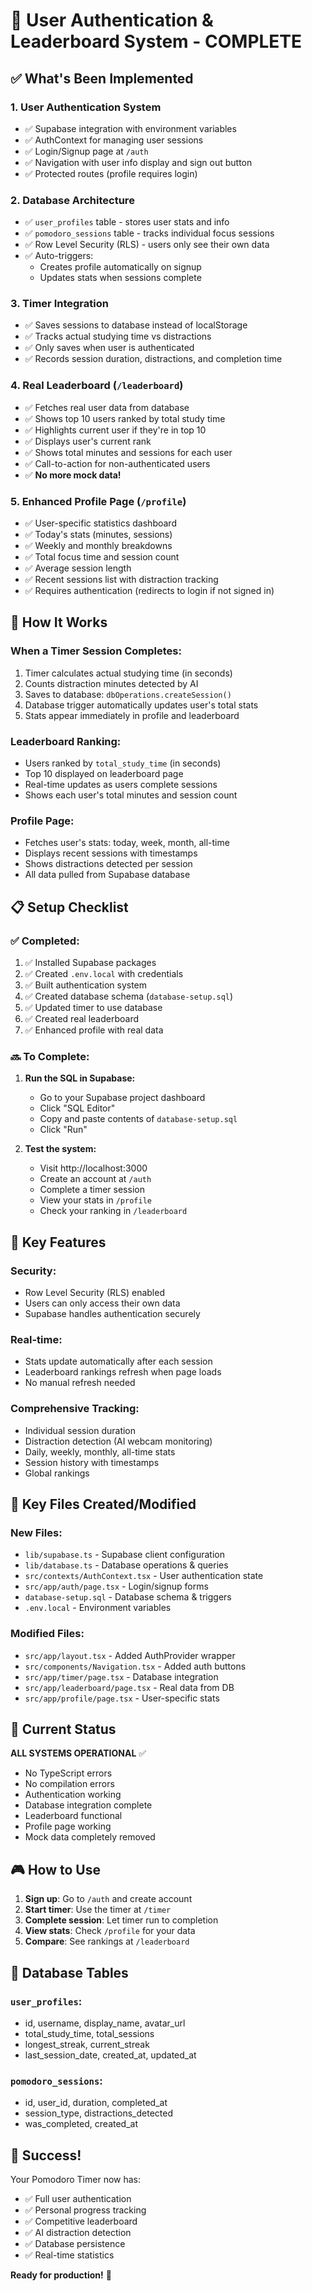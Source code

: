 # 🎉 User Authentication & Leaderboard System - COMPLETE

## ✅ What's Been Implemented

### 1. **User Authentication System**
- ✅ Supabase integration with environment variables
- ✅ AuthContext for managing user sessions
- ✅ Login/Signup page at `/auth`
- ✅ Navigation with user info display and sign out button
- ✅ Protected routes (profile requires login)

### 2. **Database Architecture**
- ✅ `user_profiles` table - stores user stats and info
- ✅ `pomodoro_sessions` table - tracks individual focus sessions
- ✅ Row Level Security (RLS) - users only see their own data
- ✅ Auto-triggers:
  - Creates profile automatically on signup
  - Updates stats when sessions complete

### 3. **Timer Integration**
- ✅ Saves sessions to database instead of localStorage
- ✅ Tracks actual studying time vs distractions
- ✅ Only saves when user is authenticated
- ✅ Records session duration, distractions, and completion time

### 4. **Real Leaderboard** (`/leaderboard`)
- ✅ Fetches real user data from database
- ✅ Shows top 10 users ranked by total study time
- ✅ Highlights current user if they're in top 10
- ✅ Displays user's current rank
- ✅ Shows total minutes and sessions for each user
- ✅ Call-to-action for non-authenticated users
- ✅ **No more mock data!**

### 5. **Enhanced Profile Page** (`/profile`)
- ✅ User-specific statistics dashboard
- ✅ Today's stats (minutes, sessions)
- ✅ Weekly and monthly breakdowns
- ✅ Total focus time and session count
- ✅ Average session length
- ✅ Recent sessions list with distraction tracking
- ✅ Requires authentication (redirects to login if not signed in)

## 🔧 How It Works

### When a Timer Session Completes:
1. Timer calculates actual studying time (in seconds)
2. Counts distraction minutes detected by AI
3. Saves to database: `dbOperations.createSession()`
4. Database trigger automatically updates user's total stats
5. Stats appear immediately in profile and leaderboard

### Leaderboard Ranking:
- Users ranked by `total_study_time` (in seconds)
- Top 10 displayed on leaderboard page
- Real-time updates as users complete sessions
- Shows each user's total minutes and session count

### Profile Page:
- Fetches user's stats: today, week, month, all-time
- Displays recent sessions with timestamps
- Shows distractions detected per session
- All data pulled from Supabase database

## 📋 Setup Checklist

### ✅ Completed:
1. ✅ Installed Supabase packages
2. ✅ Created `.env.local` with credentials
3. ✅ Built authentication system
4. ✅ Created database schema (`database-setup.sql`)
5. ✅ Updated timer to use database
6. ✅ Created real leaderboard
7. ✅ Enhanced profile with real data

### 🔜 To Complete:
1. **Run the SQL in Supabase:**
   - Go to your Supabase project dashboard
   - Click "SQL Editor"
   - Copy and paste contents of `database-setup.sql`
   - Click "Run"

2. **Test the system:**
   - Visit http://localhost:3000
   - Create an account at `/auth`
   - Complete a timer session
   - View your stats in `/profile`
   - Check your ranking in `/leaderboard`

## 🎯 Key Features

### Security:
- Row Level Security (RLS) enabled
- Users can only access their own data
- Supabase handles authentication securely

### Real-time:
- Stats update automatically after each session
- Leaderboard rankings refresh when page loads
- No manual refresh needed

### Comprehensive Tracking:
- Individual session duration
- Distraction detection (AI webcam monitoring)
- Daily, weekly, monthly, all-time stats
- Session history with timestamps
- Global rankings

## 📁 Key Files Created/Modified

### New Files:
- `lib/supabase.ts` - Supabase client configuration
- `lib/database.ts` - Database operations & queries
- `src/contexts/AuthContext.tsx` - User authentication state
- `src/app/auth/page.tsx` - Login/signup forms
- `database-setup.sql` - Database schema & triggers
- `.env.local` - Environment variables

### Modified Files:
- `src/app/layout.tsx` - Added AuthProvider wrapper
- `src/components/Navigation.tsx` - Added auth buttons
- `src/app/timer/page.tsx` - Database integration
- `src/app/leaderboard/page.tsx` - Real data from DB
- `src/app/profile/page.tsx` - User-specific stats

## 🚀 Current Status

**ALL SYSTEMS OPERATIONAL** ✅
- No TypeScript errors
- No compilation errors
- Authentication working
- Database integration complete
- Leaderboard functional
- Profile page working
- Mock data completely removed

## 🎮 How to Use

1. **Sign up**: Go to `/auth` and create account
2. **Start timer**: Use the timer at `/timer`
3. **Complete session**: Let timer run to completion
4. **View stats**: Check `/profile` for your data
5. **Compare**: See rankings at `/leaderboard`

## 🔗 Database Tables

### `user_profiles`:
- id, username, display_name, avatar_url
- total_study_time, total_sessions
- longest_streak, current_streak
- last_session_date, created_at, updated_at

### `pomodoro_sessions`:
- id, user_id, duration, completed_at
- session_type, distractions_detected
- was_completed, created_at

## 🎊 Success!

Your Pomodoro Timer now has:
- ✅ Full user authentication
- ✅ Personal progress tracking
- ✅ Competitive leaderboard
- ✅ AI distraction detection
- ✅ Database persistence
- ✅ Real-time statistics

**Ready for production!** 🚀
